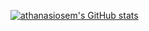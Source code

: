 [![athanasiosem's GitHub stats](https://github-readme-stats.vercel.app/api?username=athanasiosem&count_private=true&show_icons=true)](https://github.com/anuraghazra/github-readme-stats)
